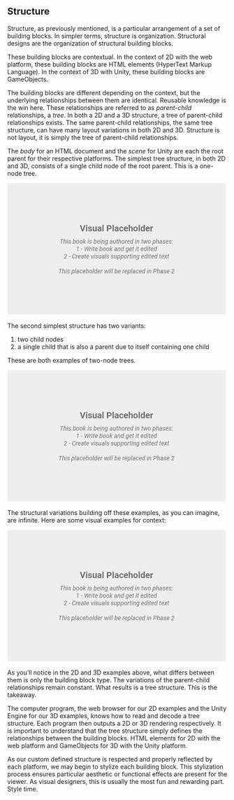 ## Structure

Structure, as previously mentioned, is a particular arrangement of a set of building blocks. In simpler terms, structure is organization. Structural designs are the organization of structural building blocks.

These building blocks are contextual. In the context of 2D with the web platform, these building blocks are HTML elements (HyperText Markup Language). In the context of 3D with Unity, these building blocks are GameObjects.

The building blocks are different depending on the context, but the underlying relationships between them are identical. Reusable knowledge is the win here. These relationships are referred to as *parent-child* relationships, a *tree*. In both a 2D and a 3D structure, a tree of parent-child relationships exists. The same parent-child relationships, the same tree structure, can have many layout variations in both 2D and 3D. Structure is not layout, it is simply the tree of parent-child relationships.

The *body* for an HTML document and the *scene* for Unity are each the root parent for their respective platforms. The simplest tree structure, in both 2D and 3D, consists of a single child node of the root parent. This is a one-node tree. 

![TODO - Image 1 node 2D and 1 node 3D (parent only)](../assets/img/visual-todo-placeholder.jpg?v1.11 "TODO - Image 1 node 2D and 1 node 3D (parent only)")

The second simplest structure has two variants:
1. two child nodes
2. a single child that is also a parent due to itself containing one child

These are both examples of two-node trees. 

![TODO - Image 2 node 2D and 2 node 3D (parent with child and two parents)](../assets/img/visual-todo-placeholder.jpg?v1.11 "TODO - Image 2 node 2D and 2 node 3D (parent with child and two parents)")

The structural variations building off these examples, as you can imagine, are infinite. Here are some visual examples for context:

![TODO - Image X nodes 2D and X nodes 3D (complex example of any variation of above examples)](../assets/img/visual-todo-placeholder.jpg?v1.11 "TODO - Image X nodes 2D and X nodes 3D (complex example of any variation of above examples)")

As you’ll notice in the 2D and 3D examples above, what differs between them is only the building block type. The variations of the parent-child relationships remain constant. What results is a tree structure. This is the takeaway.

The computer program, the web browser for our 2D examples and the Unity Engine for our 3D examples, knows how to read and decode a tree structure. Each program then outputs a 2D or 3D rendering respectively. It is important to understand that the tree structure simply defines the relationships between the building blocks. HTML elements for 2D with the web platform and GameObjects for 3D with the Unity platform.

As our custom defined structure is respected and properly reflected by each platform, we may begin to stylize each building block. This stylization process ensures particular aesthetic or functional effects are present for the viewer. As visual designers, this is usually the most fun and rewarding part. Style time.
